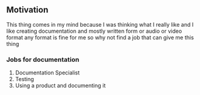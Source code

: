 ## Motivation
This thing comes in my mind because I was thinking what I really like and I like creating documentation and mostly written form or audio or video format any format is fine for me so why not find a job that can give me this thing 

### Jobs for documentation
1. Documentation Specialist
2. Testing 
3. Using a product and documenting it 


